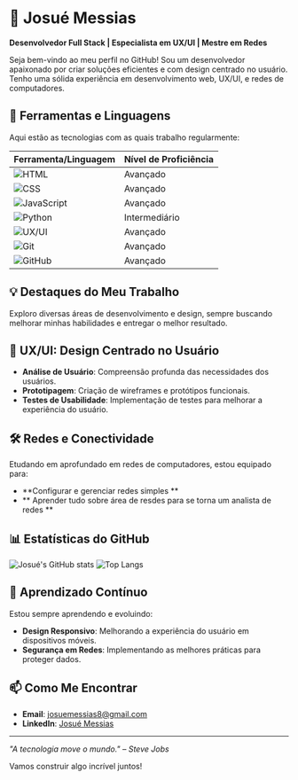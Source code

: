 # 🌟 Josué Messias

**Desenvolvedor Full Stack | Especialista em UX/UI | Mestre em Redes**

Seja bem-vindo ao meu perfil no GitHub! Sou um desenvolvedor apaixonado por criar soluções eficientes e com design centrado no usuário. Tenho uma sólida experiência em desenvolvimento web, UX/UI, e redes de computadores.

## 🚀 Ferramentas e Linguagens

Aqui estão as tecnologias com as quais trabalho regularmente:

| Ferramenta/Linguagem | Nível de Proficiência |
|----------------------|----------------------|
| ![HTML](https://img.shields.io/badge/HTML-007BFF?style=for-the-badge&logo=html5&logoColor=white) | Avançado |
| ![CSS](https://img.shields.io/badge/CSS-0D6EFD?style=for-the-badge&logo=css3&logoColor=white) | Avançado |
| ![JavaScript](https://img.shields.io/badge/JavaScript-6610F2?style=for-the-badge&logo=javascript&logoColor=white) | Avançado |
| ![Python](https://img.shields.io/badge/Python-495057?style=for-the-badge&logo=python&logoColor=white) | Intermediário |
| ![UX/UI](https://img.shields.io/badge/UX/UI-198754?style=for-the-badge&logo=adobe&logoColor=white) | Avançado |
| ![Git](https://img.shields.io/badge/Git-6F42C1?style=for-the-badge&logo=git&logoColor=white) | Avançado |
| ![GitHub](https://img.shields.io/badge/GitHub-343A40?style=for-the-badge&logo=github&logoColor=white) | Avançado |

## 💡 Destaques do Meu Trabalho

Exploro diversas áreas de desenvolvimento e design, sempre buscando melhorar minhas habilidades e entregar o melhor resultado.

## 🎨 UX/UI: Design Centrado no Usuário

- **Análise de Usuário**: Compreensão profunda das necessidades dos usuários.
- **Prototipagem**: Criação de wireframes e protótipos funcionais.
- **Testes de Usabilidade**: Implementação de testes para melhorar a experiência do usuário.

## 🛠️ Redes e Conectividade

Etudando em aprofundado em redes de computadores, estou equipado para:

- **Configurar e gerenciar redes simples **
- ** Aprender tudo sobre área de resdes para se torna um analista de redes **

## 📊 Estatísticas do GitHub

![Josué's GitHub stats](https://github-readme-stats.vercel.app/api?username=josuemessias&show_icons=true&theme=blue-green)
![Top Langs](https://github-readme-stats.vercel.app/api/top-langs/?username=josuemessias&layout=compact&theme=blue-green)

## 🌱 Aprendizado Contínuo

Estou sempre aprendendo e evoluindo:

- **Design Responsivo**: Melhorando a experiência do usuário em dispositivos móveis.
- **Segurança em Redes**: Implementando as melhores práticas para proteger dados.

## 📫 Como Me Encontrar

- **Email**: [josuemessias8@gmail.com](mailto:josuemessias8@gmail.com)
- **LinkedIn**: [Josué Messias](https://www.linkedin.com/in/josu%C3%A9-messias-9666a717b/)

---

_"A tecnologia move o mundo." – Steve Jobs_

Vamos construir algo incrível juntos!
